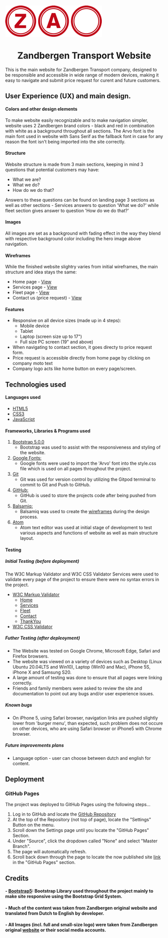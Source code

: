  ![Optional Text](https://raw.githubusercontent.com/MarisKX/Code-Institute-Milestone-Project-1/master/assets/images/logo-full.png)

**<h1 align="center">Zandbergen Transport Website</h1>**

This is the main website for Zandbergen Transport company, designed
to be responsible and accessible in wide range of modern devices, making
it easy to navigate and submit price request for curent and future customers.

## User Experience (UX) and main design.

#### Colors and other design elements
To make website easily recognizable and to make navigation simpler, website uses 2 Zandbergen brand colors - 
black and red in combination with white as a background throughout all sections. 
The Arvo font is the main font used in website with Sans Serif as the fallback font 
in case for any reason the font isn't being imported into the site correctly.

#### Structure
Website structure is made from 3 main sections, keeping in mind 3 questions that potential customers may have:
- What we are?
- What we do?
- How do we do that?

Answers to these questions can be found on landing page 3 sections as well as other sections - Services answers to question 'What we do?' while fleet section gives answer to question 'How do we do that?'

#### Images

All images are set as a background with fading effect in the way they blend with respective background color including the hero image above navigation.

#### Wireframes

While the finished website slightry varies from initial wireframes, the main structure and idea stays the same:

- Home page - [View](https://github.com/MarisKX/Code-Institute-Milestone-Project-1/blob/master/documentation/wireframes/Home.pdf)
- Services page - [View](https://github.com/MarisKX/Code-Institute-Milestone-Project-1/blob/master/documentation/wireframes/Services-section.pdf)
- Fleet page - [View](https://github.com/MarisKX/Code-Institute-Milestone-Project-1/blob/master/documentation/wireframes/Fleet-section.pdf)
- Contact us (price request) - [View](https://github.com/MarisKX/Code-Institute-Milestone-Project-1/blob/master/documentation/wireframes/Contact-section.pdf)

#### Features 
- Responsive on all device sizes (made up in 4 steps):
    - Mobile device 
    - Tablet 
    - Laptop (screen size up to 17")
    - Full size PC screen (19" and above)
- When navigating to contact section, it goes directy to price request form.
- Price request is accessible directly from home page by clicking on company moto text
- Company logo acts like home button on every page/screen.

## Technologies used

#### Languages used
- [HTML5](https://en.wikipedia.org/wiki/HTML5) 
- [CSS3](https://en.wikipedia.org/wiki/CSS#CSS_3) 
- [JavaScript](https://en.wikipedia.org/wiki/JavaScript)

#### Frameworks, Libraries & Programs used

1. [Bootstrap 5.0.0](https://getbootstrap.com/docs/5.0/getting-started/introduction/)
   - Bootstrap was used to assist with the responsiveness and styling of the website.
1. [Google Fonts:](https://fonts.google.com/)
    - Google fonts were used to import the 'Arvo' font into the style.css file which is used on all pages throughout the project.
1. [Git](https://git-scm.com/)
    - Git was used for version control by utilizing the Gitpod terminal to commit to Git and Push to GitHub.
1. [GitHub:](https://github.com/)
    - GitHub is used to store the projects code after being pushed from Git.
1. [Balsamiq:](https://balsamiq.com/)
    - Balsamiq was used to create the [wireframes](https://github.com/MarisKX/Code-Institute-Milestone-Project-1/tree/master/assets/wireframes) during the design process.
1. [Atom](https://atom.io/)
    - Atom text editor was used at initial stage of development to test various aspects and functions of website as well as main structure layout.

#### Testing

##### Initial Testing (before deployment)

The W3C Markup Validator and W3C CSS Validator Services were used to validate every page of the project to ensure there were no syntax errors in the project.
- [W3C Markup Validator](https://validator.w3.org/#validate_by_input)
    - [Home](https://raw.githubusercontent.com/MarisKX/Code-Institute-Milestone-Project-1/master/documentation/validation/Home.png)
    - [Services](https://raw.githubusercontent.com/MarisKX/Code-Institute-Milestone-Project-1/master/documentation/validation/Services.png)
    - [Fleet](https://raw.githubusercontent.com/MarisKX/Code-Institute-Milestone-Project-1/master/documentation/validation/Fleet.png)
    - [Contact](https://raw.githubusercontent.com/MarisKX/Code-Institute-Milestone-Project-1/master/documentation/validation/Contact.png)
    - [ThankYou](https://raw.githubusercontent.com/MarisKX/Code-Institute-Milestone-Project-1/master/documentation/validation/ThankYou.png)
- [W3C CSS Validator](https://jigsaw.w3.org/css-validator/#validate_by_input)

##### Futher Testing (after depleoyment)

-   The Website was tested on Google Chrome, Microsoft Edge, Safari and Firefox browsers.
-   The website was viewed on a variety of devices such as Desktop (Linux Ubuntu 20.04LTS and Win10), Laptop (Win10 and Mac), iPhone 5S, iPhone X and Samsung S20.
-   A large amount of testing was done to ensure that all pages were linking correctly.
-   Friends and family members were asked to review the site and documentation to point out any bugs and/or user experience issues.

##### Known bugs

- On iPhone 5, using Safari browser, navigation links are pushed slightly lower from 'burger menu', than expected, such problem does not occure on other devices, who are using Safari browser or iPhone5 with Chrome browser.

##### Future improvements plans

- Language option - user can choose between dutch and english for content.

## Deployment

### GitHub Pages

The project was deployed to GitHub Pages using the following steps...

1. Log in to GitHub and locate the [GitHub Repository](https://github.com/)
2. At the top of the Repository (not top of page), locate the "Settings" Button on the menu.
3. Scroll down the Settings page until you locate the "GitHub Pages" Section.
4. Under "Source", click the dropdown called "None" and select "Master Branch".
5. The page will automatically refresh.
6. Scroll back down through the page to locate the now published site [link](https://mariskx.github.io/Code-Institute-Milestone-Project-1/index.html) in the "GitHub Pages" section.

## Credits

#### - [Bootstrap5](https://getbootstrap.com/docs/5.0/getting-started/introduction/): Bootstrap Library used throughout the project mainly to make site responsive using the Bootstrap Grid System.
#### - Much of the content was taken from Zandbergen original website and translated from Dutch to English by developer. 
#### - All Images (incl. full and small-size logo) were taken from Zandbergen original [website](https://www.zandbergentransport.nl/) or their social media accounts.
